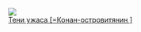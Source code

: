 ![](/books/sf_heroic/Лайон%20Спрэг%20де%20Камп/Тени%20ужаса%20[=Конан-островитянин%20].jpg)  
[Тени ужаса [=Конан-островитянин ]](/books/sf_heroic/Лайон%20Спрэг%20де%20Камп/Тени%20ужаса%20[=Конан-островитянин%20])
